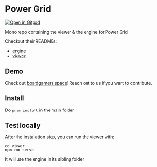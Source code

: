# Power Grid

[![Open in Gitpod](https://gitpod.io/button/open-in-gitpod.svg)](https://gitpod.io/#https://github.com/boardgamers/powergrid)

Mono repo containing the viewer & the engine for Power Grid

Checkout their READMEs:

-   [engine](./engine/README.md)
-   [viewer](./viewer/README.md)

## Demo

Check out [boardgamers.space](https://www.boardgamers.space)! Reach out to us if you want to contribute.

## Install

Do `pnpm install` in the main folder

## Test locally

After the installation step, you can run the viewer with:

```
cd viewer
npm run serve
```

It will use the engine in its sibling folder
